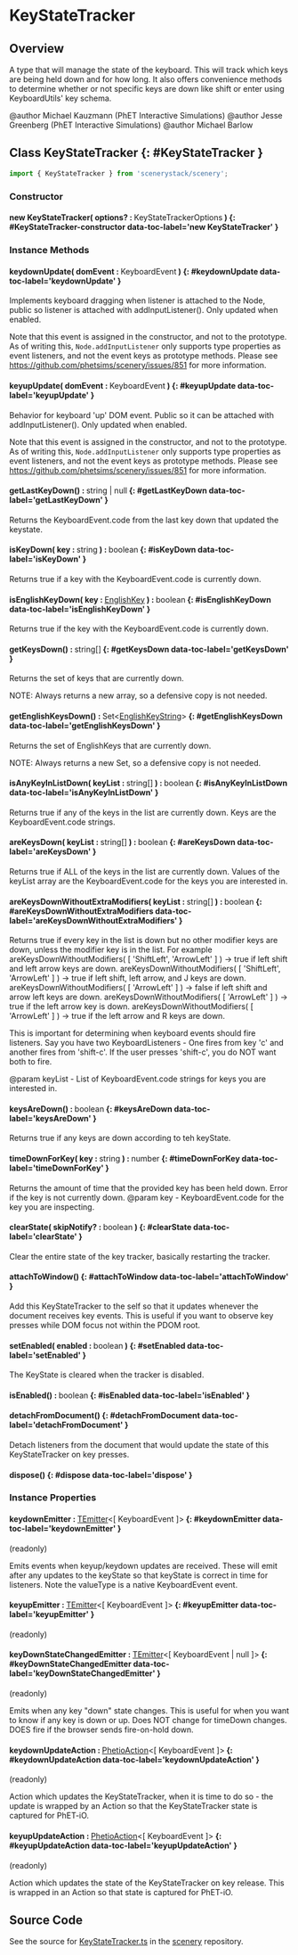 # KeyStateTracker

## Overview

A type that will manage the state of the keyboard. This will track which keys are being held down and for how long.
It also offers convenience methods to determine whether or not specific keys are down like shift or enter using
KeyboardUtils' key schema.

@author Michael Kauzmann (PhET Interactive Simulations)
@author Jesse Greenberg (PhET Interactive Simulations)
@author Michael Barlow

## Class KeyStateTracker {: #KeyStateTracker }


```js
import { KeyStateTracker } from 'scenerystack/scenery';
```
### Constructor

#### new KeyStateTracker( options? : <span style="font-weight: 400;">KeyStateTrackerOptions</span> ) {: #KeyStateTracker-constructor data-toc-label='new KeyStateTracker' }

### Instance Methods

#### keydownUpdate( domEvent : <span style="font-weight: 400;">KeyboardEvent</span> ) {: #keydownUpdate data-toc-label='keydownUpdate' }

Implements keyboard dragging when listener is attached to the Node, public so listener is attached
with addInputListener(). Only updated when enabled.

Note that this event is assigned in the constructor, and not to the prototype. As of writing this,
`Node.addInputListener` only supports type properties as event listeners, and not the event keys as
prototype methods. Please see https://github.com/phetsims/scenery/issues/851 for more information.

#### keyupUpdate( domEvent : <span style="font-weight: 400;">KeyboardEvent</span> ) {: #keyupUpdate data-toc-label='keyupUpdate' }

Behavior for keyboard 'up' DOM event. Public so it can be attached with addInputListener(). Only updated when
enabled.

Note that this event is assigned in the constructor, and not to the prototype. As of writing this,
`Node.addInputListener` only supports type properties as event listeners, and not the event keys as
prototype methods. Please see https://github.com/phetsims/scenery/issues/851 for more information.

#### getLastKeyDown() : <span style="font-weight: 400;"><span style="color: hsla(calc(var(--md-hue) + 180deg),80%,40%,1);">string</span> | <span style="color: hsla(calc(var(--md-hue) + 180deg),80%,40%,1);">null</span></span> {: #getLastKeyDown data-toc-label='getLastKeyDown' }

Returns the KeyboardEvent.code from the last key down that updated the keystate.

#### isKeyDown( key : <span style="font-weight: 400;"><span style="color: hsla(calc(var(--md-hue) + 180deg),80%,40%,1);">string</span></span> ) : <span style="font-weight: 400;"><span style="color: hsla(calc(var(--md-hue) + 180deg),80%,40%,1);">boolean</span></span> {: #isKeyDown data-toc-label='isKeyDown' }

Returns true if a key with the KeyboardEvent.code is currently down.

#### isEnglishKeyDown( key : <span style="font-weight: 400;">[EnglishKey](../scenery/EnglishStringToCodeMap.md#EnglishKey)</span> ) : <span style="font-weight: 400;"><span style="color: hsla(calc(var(--md-hue) + 180deg),80%,40%,1);">boolean</span></span> {: #isEnglishKeyDown data-toc-label='isEnglishKeyDown' }

Returns true if the key with the KeyboardEvent.code is currently down.

#### getKeysDown() : <span style="font-weight: 400;"><span style="color: hsla(calc(var(--md-hue) + 180deg),80%,40%,1);">string</span>[]</span> {: #getKeysDown data-toc-label='getKeysDown' }

Returns the set of keys that are currently down.

NOTE: Always returns a new array, so a defensive copy is not needed.

#### getEnglishKeysDown() : <span style="font-weight: 400;">Set&lt;[EnglishKeyString](../scenery/EnglishStringToCodeMap.md#EnglishKeyString)&gt;</span> {: #getEnglishKeysDown data-toc-label='getEnglishKeysDown' }

Returns the set of EnglishKeys that are currently down.

NOTE: Always returns a new Set, so a defensive copy is not needed.

#### isAnyKeyInListDown( keyList : <span style="font-weight: 400;"><span style="color: hsla(calc(var(--md-hue) + 180deg),80%,40%,1);">string</span>[]</span> ) : <span style="font-weight: 400;"><span style="color: hsla(calc(var(--md-hue) + 180deg),80%,40%,1);">boolean</span></span> {: #isAnyKeyInListDown data-toc-label='isAnyKeyInListDown' }

Returns true if any of the keys in the list are currently down. Keys are the KeyboardEvent.code strings.

#### areKeysDown( keyList : <span style="font-weight: 400;"><span style="color: hsla(calc(var(--md-hue) + 180deg),80%,40%,1);">string</span>[]</span> ) : <span style="font-weight: 400;"><span style="color: hsla(calc(var(--md-hue) + 180deg),80%,40%,1);">boolean</span></span> {: #areKeysDown data-toc-label='areKeysDown' }

Returns true if ALL of the keys in the list are currently down. Values of the keyList array are the
KeyboardEvent.code for the keys you are interested in.

#### areKeysDownWithoutExtraModifiers( keyList : <span style="font-weight: 400;"><span style="color: hsla(calc(var(--md-hue) + 180deg),80%,40%,1);">string</span>[]</span> ) : <span style="font-weight: 400;"><span style="color: hsla(calc(var(--md-hue) + 180deg),80%,40%,1);">boolean</span></span> {: #areKeysDownWithoutExtraModifiers data-toc-label='areKeysDownWithoutExtraModifiers' }

Returns true if every key in the list is down but no other modifier keys are down, unless
the modifier key is in the list. For example
areKeysDownWithoutModifiers( [ 'ShiftLeft', 'ArrowLeft' ] ) -&gt; true if left shift and left arrow keys are down.
areKeysDownWithoutModifiers( [ 'ShiftLeft', 'ArrowLeft' ] ) -&gt; true if left shift, left arrow, and J keys are down.
areKeysDownWithoutModifiers( [ 'ArrowLeft' ] ) -&gt; false if left shift and arrow left keys are down.
areKeysDownWithoutModifiers( [ 'ArrowLeft' ] ) -&gt; true if the left arrow key is down.
areKeysDownWithoutModifiers( [ 'ArrowLeft' ] ) -&gt; true if the left arrow and R keys are down.

This is important for determining when keyboard events should fire listeners. Say you have two KeyboardListeners -
One fires from key 'c' and another fires from 'shift-c'. If the user presses 'shift-c', you do NOT want both to
fire.

@param keyList - List of KeyboardEvent.code strings for keys you are interested in.

#### keysAreDown() : <span style="font-weight: 400;"><span style="color: hsla(calc(var(--md-hue) + 180deg),80%,40%,1);">boolean</span></span> {: #keysAreDown data-toc-label='keysAreDown' }

Returns true if any keys are down according to teh keyState.

#### timeDownForKey( key : <span style="font-weight: 400;"><span style="color: hsla(calc(var(--md-hue) + 180deg),80%,40%,1);">string</span></span> ) : <span style="font-weight: 400;"><span style="color: hsla(calc(var(--md-hue) + 180deg),80%,40%,1);">number</span></span> {: #timeDownForKey data-toc-label='timeDownForKey' }

Returns the amount of time that the provided key has been held down. Error if the key is not currently down.
@param key - KeyboardEvent.code for the key you are inspecting.

#### clearState( skipNotify? : <span style="font-weight: 400;"><span style="color: hsla(calc(var(--md-hue) + 180deg),80%,40%,1);">boolean</span></span> ) {: #clearState data-toc-label='clearState' }

Clear the entire state of the key tracker, basically restarting the tracker.

#### attachToWindow() {: #attachToWindow data-toc-label='attachToWindow' }

Add this KeyStateTracker to the self so that it updates whenever the document receives key events. This is
useful if you want to observe key presses while DOM focus not within the PDOM root.

#### setEnabled( enabled : <span style="font-weight: 400;"><span style="color: hsla(calc(var(--md-hue) + 180deg),80%,40%,1);">boolean</span></span> ) {: #setEnabled data-toc-label='setEnabled' }

The KeyState is cleared when the tracker is disabled.

#### isEnabled() : <span style="font-weight: 400;"><span style="color: hsla(calc(var(--md-hue) + 180deg),80%,40%,1);">boolean</span></span> {: #isEnabled data-toc-label='isEnabled' }

#### detachFromDocument() {: #detachFromDocument data-toc-label='detachFromDocument' }

Detach listeners from the document that would update the state of this KeyStateTracker on key presses.

#### dispose() {: #dispose data-toc-label='dispose' }

### Instance Properties

#### keydownEmitter : <span style="font-weight: 400;">[TEmitter](../axon/TEmitter.md)&lt;[ KeyboardEvent ]&gt;</span> {: #keydownEmitter data-toc-label='keydownEmitter' }

(readonly)

Emits events when keyup/keydown updates are received. These will emit after any updates to the
keyState so that keyState is correct in time for listeners. Note the valueType is a native KeyboardEvent event.

#### keyupEmitter : <span style="font-weight: 400;">[TEmitter](../axon/TEmitter.md)&lt;[ KeyboardEvent ]&gt;</span> {: #keyupEmitter data-toc-label='keyupEmitter' }

(readonly)

#### keyDownStateChangedEmitter : <span style="font-weight: 400;">[TEmitter](../axon/TEmitter.md)&lt;[ KeyboardEvent | <span style="color: hsla(calc(var(--md-hue) + 180deg),80%,40%,1);">null</span> ]&gt;</span> {: #keyDownStateChangedEmitter data-toc-label='keyDownStateChangedEmitter' }

(readonly)

Emits when any key "down" state changes. This is useful for when you want to know if any key is down or up.
Does NOT change for timeDown changes. DOES fire if the browser sends fire-on-hold down.

#### keydownUpdateAction : <span style="font-weight: 400;">[PhetioAction](../tandem/PhetioAction.md)&lt;[ KeyboardEvent ]&gt;</span> {: #keydownUpdateAction data-toc-label='keydownUpdateAction' }

(readonly)

Action which updates the KeyStateTracker, when it is time to do so - the update is wrapped by an Action so that
the KeyStateTracker state is captured for PhET-iO.

#### keyupUpdateAction : <span style="font-weight: 400;">[PhetioAction](../tandem/PhetioAction.md)&lt;[ KeyboardEvent ]&gt;</span> {: #keyupUpdateAction data-toc-label='keyupUpdateAction' }

(readonly)

Action which updates the state of the KeyStateTracker on key release. This is wrapped in an Action so that state
is captured for PhET-iO.



## Source Code

See the source for [KeyStateTracker.ts](https://github.com/phetsims/scenery/blob/main/js/accessibility/KeyStateTracker.ts) in the [scenery](https://github.com/phetsims/scenery) repository.
